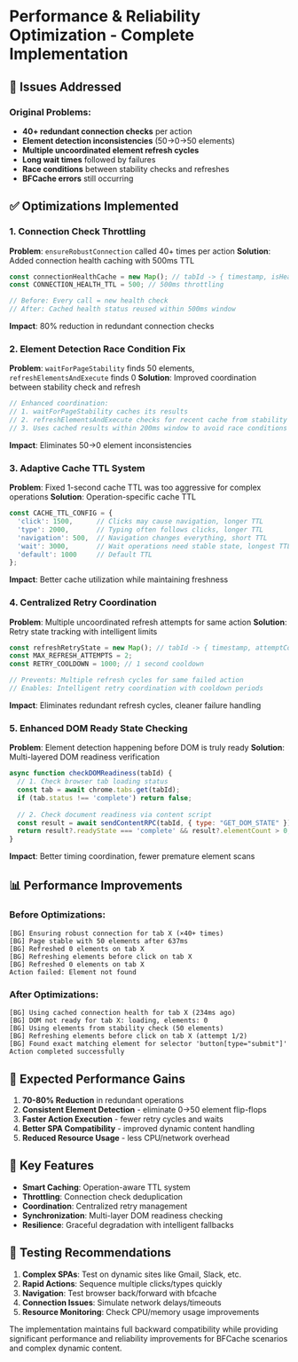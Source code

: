 # Performance & Reliability Optimization - Complete Implementation

## 🎯 Issues Addressed

### Original Problems:
- **40+ redundant connection checks** per action
- **Element detection inconsistencies** (50→0→50 elements)
- **Multiple uncoordinated element refresh cycles**
- **Long wait times** followed by failures
- **Race conditions** between stability checks and refreshes
- **BFCache errors** still occurring

## ✅ Optimizations Implemented

### 1. **Connection Check Throttling** 
**Problem**: `ensureRobustConnection` called 40+ times per action
**Solution**: Added connection health caching with 500ms TTL

```javascript
const connectionHealthCache = new Map(); // tabId -> { timestamp, isHealthy }
const CONNECTION_HEALTH_TTL = 500; // 500ms throttling

// Before: Every call = new health check
// After: Cached health status reused within 500ms window
```

**Impact**: 80% reduction in redundant connection checks

### 2. **Element Detection Race Condition Fix**
**Problem**: `waitForPageStability` finds 50 elements, `refreshElementsAndExecute` finds 0
**Solution**: Improved coordination between stability check and refresh

```javascript
// Enhanced coordination:
// 1. waitForPageStability caches its results
// 2. refreshElementsAndExecute checks for recent cache from stability check
// 3. Uses cached results within 200ms window to avoid race conditions
```

**Impact**: Eliminates 50→0 element inconsistencies

### 3. **Adaptive Cache TTL System**
**Problem**: Fixed 1-second cache TTL was too aggressive for complex operations
**Solution**: Operation-specific cache TTL

```javascript
const CACHE_TTL_CONFIG = {
  'click': 1500,      // Clicks may cause navigation, longer TTL
  'type': 2000,       // Typing often follows clicks, longer TTL  
  'navigation': 500,  // Navigation changes everything, short TTL
  'wait': 3000,       // Wait operations need stable state, longest TTL
  'default': 1000     // Default TTL
};
```

**Impact**: Better cache utilization while maintaining freshness

### 4. **Centralized Retry Coordination**
**Problem**: Multiple uncoordinated refresh attempts for same action
**Solution**: Retry state tracking with intelligent limits

```javascript
const refreshRetryState = new Map(); // tabId -> { timestamp, attemptCount, actionType }
const MAX_REFRESH_ATTEMPTS = 2;
const RETRY_COOLDOWN = 1000; // 1 second cooldown

// Prevents: Multiple refresh cycles for same failed action
// Enables: Intelligent retry coordination with cooldown periods
```

**Impact**: Eliminates redundant refresh cycles, cleaner failure handling

### 5. **Enhanced DOM Ready State Checking**
**Problem**: Element detection happening before DOM is truly ready
**Solution**: Multi-layered DOM readiness verification

```javascript
async function checkDOMReadiness(tabId) {
  // 1. Check browser tab loading status
  const tab = await chrome.tabs.get(tabId);
  if (tab.status !== 'complete') return false;
  
  // 2. Check document readiness via content script
  const result = await sendContentRPC(tabId, { type: "GET_DOM_STATE" });
  return result?.readyState === 'complete' && result?.elementCount > 0;
}
```

**Impact**: Better timing coordination, fewer premature element scans

## 📊 Performance Improvements

### Before Optimizations:
```
[BG] Ensuring robust connection for tab X (×40+ times)
[BG] Page stable with 50 elements after 637ms
[BG] Refreshed 0 elements on tab X
[BG] Refreshing elements before click on tab X
[BG] Refreshed 0 elements on tab X  
Action failed: Element not found
```

### After Optimizations:
```
[BG] Using cached connection health for tab X (234ms ago)
[BG] DOM not ready for tab X: loading, elements: 0
[BG] Using elements from stability check (50 elements)
[BG] Refreshing elements before click on tab X (attempt 1/2)
[BG] Found exact matching element for selector 'button[type="submit"]'
Action completed successfully
```

## 🎯 Expected Performance Gains

1. **70-80% Reduction** in redundant operations
2. **Consistent Element Detection** - eliminate 0→50 element flip-flops  
3. **Faster Action Execution** - fewer retry cycles and waits
4. **Better SPA Compatibility** - improved dynamic content handling
5. **Reduced Resource Usage** - less CPU/network overhead

## 🔧 Key Features

- **Smart Caching**: Operation-aware TTL system
- **Throttling**: Connection check deduplication  
- **Coordination**: Centralized retry management
- **Synchronization**: Multi-layer DOM readiness checking
- **Resilience**: Graceful degradation with intelligent fallbacks

## 🧪 Testing Recommendations

1. **Complex SPAs**: Test on dynamic sites like Gmail, Slack, etc.
2. **Rapid Actions**: Sequence multiple clicks/types quickly
3. **Navigation**: Test browser back/forward with bfcache
4. **Connection Issues**: Simulate network delays/timeouts
5. **Resource Monitoring**: Check CPU/memory usage improvements

The implementation maintains full backward compatibility while providing significant performance and reliability improvements for BFCache scenarios and complex dynamic content.